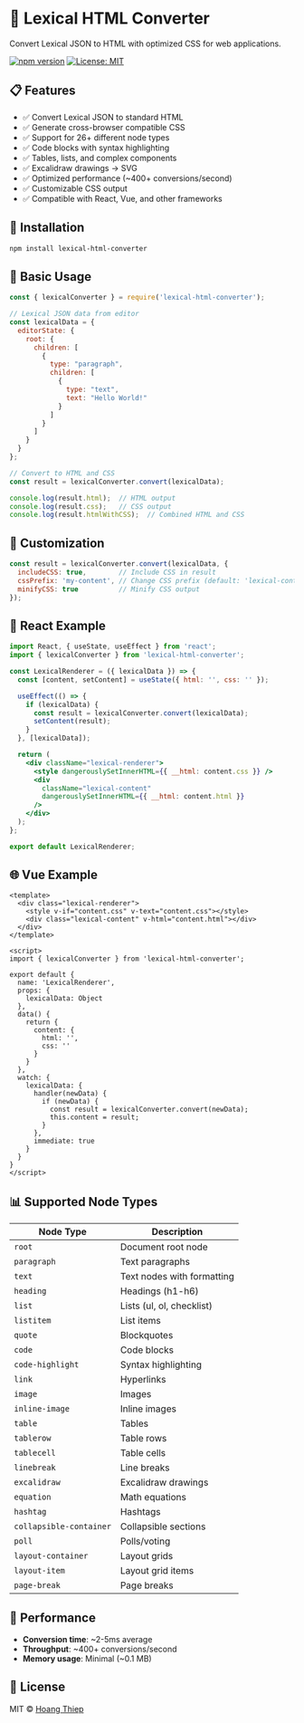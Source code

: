 # 🚀 Lexical HTML Converter

Convert Lexical JSON to HTML with optimized CSS for web applications.

[![npm version](https://img.shields.io/npm/v/lexical-html-converter.svg?style=flat)](https://www.npmjs.com/package/lexical-html-converter)
[![License: MIT](https://img.shields.io/badge/License-MIT-blue.svg)](https://opensource.org/licenses/MIT)

## 📋 Features

- ✅ Convert Lexical JSON to standard HTML
- ✅ Generate cross-browser compatible CSS
- ✅ Support for 26+ different node types
- ✅ Code blocks with syntax highlighting
- ✅ Tables, lists, and complex components
- ✅ Excalidraw drawings → SVG
- ✅ Optimized performance (~400+ conversions/second)
- ✅ Customizable CSS output
- ✅ Compatible with React, Vue, and other frameworks

## 🔧 Installation

```bash
npm install lexical-html-converter
```

## 🚀 Basic Usage

```javascript
const { lexicalConverter } = require('lexical-html-converter');

// Lexical JSON data from editor
const lexicalData = {
  editorState: {
    root: {
      children: [
        {
          type: "paragraph",
          children: [
            {
              type: "text",
              text: "Hello World!"
            }
          ]
        }
      ]
    }
  }
};

// Convert to HTML and CSS
const result = lexicalConverter.convert(lexicalData);

console.log(result.html);  // HTML output
console.log(result.css);   // CSS output
console.log(result.htmlWithCSS);  // Combined HTML and CSS
```

## 🎨 Customization

```javascript
const result = lexicalConverter.convert(lexicalData, {
  includeCSS: true,        // Include CSS in result
  cssPrefix: 'my-content', // Change CSS prefix (default: 'lexical-content')
  minifyCSS: true          // Minify CSS output
});
```

## 📱 React Example

```jsx
import React, { useState, useEffect } from 'react';
import { lexicalConverter } from 'lexical-html-converter';

const LexicalRenderer = ({ lexicalData }) => {
  const [content, setContent] = useState({ html: '', css: '' });

  useEffect(() => {
    if (lexicalData) {
      const result = lexicalConverter.convert(lexicalData);
      setContent(result);
    }
  }, [lexicalData]);

  return (
    <div className="lexical-renderer">
      <style dangerouslySetInnerHTML={{ __html: content.css }} />
      <div 
        className="lexical-content"
        dangerouslySetInnerHTML={{ __html: content.html }} 
      />
    </div>
  );
};

export default LexicalRenderer;
```

## 🌐 Vue Example

```vue
<template>
  <div class="lexical-renderer">
    <style v-if="content.css" v-text="content.css"></style>
    <div class="lexical-content" v-html="content.html"></div>
  </div>
</template>

<script>
import { lexicalConverter } from 'lexical-html-converter';

export default {
  name: 'LexicalRenderer',
  props: {
    lexicalData: Object
  },
  data() {
    return {
      content: {
        html: '',
        css: ''
      }
    }
  },
  watch: {
    lexicalData: {
      handler(newData) {
        if (newData) {
          const result = lexicalConverter.convert(newData);
          this.content = result;
        }
      },
      immediate: true
    }
  }
}
</script>
```

## 📊 Supported Node Types

| Node Type | Description |
|-----------|-------------|
| `root` | Document root node |
| `paragraph` | Text paragraphs |
| `text` | Text nodes with formatting |
| `heading` | Headings (h1-h6) |
| `list` | Lists (ul, ol, checklist) |
| `listitem` | List items |
| `quote` | Blockquotes |
| `code` | Code blocks |
| `code-highlight` | Syntax highlighting |
| `link` | Hyperlinks |
| `image` | Images |
| `inline-image` | Inline images |
| `table` | Tables |
| `tablerow` | Table rows |
| `tablecell` | Table cells |
| `linebreak` | Line breaks |
| `excalidraw` | Excalidraw drawings |
| `equation` | Math equations |
| `hashtag` | Hashtags |
| `collapsible-container` | Collapsible sections |
| `poll` | Polls/voting |
| `layout-container` | Layout grids |
| `layout-item` | Layout grid items |
| `page-break` | Page breaks |

## 🧪 Performance

- **Conversion time**: ~2-5ms average
- **Throughput**: ~400+ conversions/second
- **Memory usage**: Minimal (~0.1 MB)

## 📄 License

MIT © [Hoang Thiep](https://github.com/yourusername)